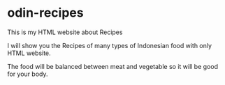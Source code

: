 # odin-recipes
This is my HTML website about Recipes

I will show you the Recipes of many types of Indonesian food with only HTML website.

The food will be balanced between meat and vegetable so it will be good for your body.